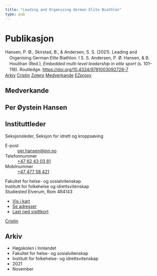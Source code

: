 ```yaml
---
title: "Leading and Organising German Elite Biathlon"
type: pub
---
```

<h1>Publikasjon</h1>
<article id="csl-bib-container-Y8SZQ6QY" class="csl-bib-container">
  <div class="csl-bib-body" style="line-height: 1.35; padding-left: 1em; text-indent:-1em;">
  <div class="csl-entry">Hansen, P. &#xD8;., Skirstad, B., &amp; Andersen, S. S. (2021). Leading and Organising German Elite Biathlon. I S. S. Andersen, P. &#xD8;. Hansen, &amp; B. Houlihan (Red.), <i>Embedded multi-level leadership in elite sport</i> (s. 101&#x2013;118). Routledge. <a href="https://doi.org/10.4324/9781003092728-7">https://doi.org/10.4324/9781003092728-7</a></div>
</div>
  <div class="csl-bib-buttons">
    <a href="#taxonomy-article-Y8SZQ6QY" class="csl-bib-button">Arkiv</a>
    <a href="https://app.cristin.no/results/show.jsf?id=1953174" alt="Cristin URL" class="csl-bib-button">Cristin</a>
    <a href="http://zotero.org/groups/5022929/items/Y8SZQ6QY" alt="Zotero URL" class="csl-bib-button">Zotero</a>
    <a href="#contributors-article-Y8SZQ6QY" class="csl-bib-button">Medverkande</a>
    <a href="http://ezproxy.inn.no/login?url=https://doi.org/10.4324/9781003092728-7" class="csl-bib-button">EZproxy</a>
  </div>
  <div id="csl-bib-meta-container-Y8SZQ6QY"></div>
</article>
<div id="csl-bib-meta-Y8SZQ6QY" class="csl-bib-meta">
  <article id="contributors-article-Y8SZQ6QY" class="contributors-article">
    <h1>Medverkande</h1>
    <div class="personas">
<div class="vrtx-hinn-person-card">
<div class="photo">
<i class="lar la-user-circle missing-person"></i>
</div>
<div class="info">
<hgroup><h1>Per Øystein Hansen</h1>
<h2>Instituttleder</h2>
<p>Seksjonsleder, Seksjon for idrett og kroppsøving</p>
</hgroup><dl>
<dt>E-post</dt>
<dd>
<a href="mailto:per.hansen@inn.no">per.hansen@inn.no</a>
</dd>
<dt>Telefonnummer</dt>
<dd><a href="tel:+4762430381">
+47 62 43 03 81
</a></dd>
<dt>Mobilnummer</dt>
<dd><a href="tel:+4747758421">
+47 477 58 421
</a></dd>
</dl>
<p>
Fakultet for helse- og sosialvitenskap<br>
Institutt for folkehelse og idrettsvitenskap<br>
Studiested Elverum,
Rom 4R4143
</p>
<ul class="vrtx-hinn-links">
<li><a href="https://www.google.com/maps?q=60.88156,11.53723">Vis i kart</a></li>
<li><a href="https://www.inn.no/finn-en-ansatt/per-hansen.html#vrtx-hinn-addresses">Se adresser</a></li>
<li><a href="https://www.inn.no/finn-en-ansatt/per-hansen.html?vrtx=vcf">Last ned visittkort</a></li>
</ul>
</div>
</div>
<a href="https://app.cristin.no/persons/show.jsf?id=328611" alt="Cristin URL" class="personas-cristin">Cristin</a>
</div>
  </article>
  <article id="taxonomy-article-Y8SZQ6QY" class="taxonomy-article">
    <h1>Arkiv</h1>
    <ul>
      <li>Høgskolen i Innlandet</li>
      <li>Fakultet for helse- og sosialvitenskap</li>
      <li>Institutt for folkehelse- og idrettsvitenskap</li>
      <li>2021</li>
      <li>November</li>
    </ul>
  </article>
</div>
